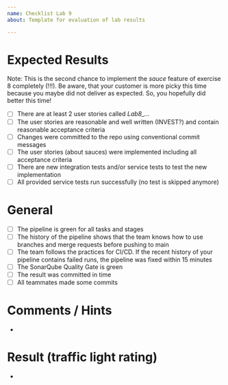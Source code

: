 ```yaml
---
name: Checklist Lab 9
about: Template for evaluation of lab results

---
```


# Expected Results

Note: This is the second chance to implement the _sauce_ feature of exercise 8 completely (!!!).
Be aware, that your customer is more picky this time because you maybe did not deliver as expected.
So, you hopefully did better this time!

- [ ] There are at least 2 user stories called *Lab8_...* 
- [ ] The user stories are reasonable and well written (INVEST?) and contain reasonable acceptance criteria
- [ ] Changes were committed to the repo using conventional commit messages
- [ ] The user stories (about sauces) were implemented including all acceptance criteria 
- [ ] There are new integration tests and/or service tests to test the new implementation  
- [ ] All provided service tests run successfully (no test is skipped anymore)

# General

- [ ] The pipeline is green for all tasks and stages
- [ ] The history of the pipeline shows that the team knows how to use branches and merge requests before pushing to main
- [ ] The team follows the practices for CI/CD. If the recent history of your pipeline contains failed runs, the pipeline was fixed within 15 minutes 
- [ ] The SonarQube Quality Gate is green
- [ ] The result was committed in time
- [ ] All teammates made some commits 

# Comments / Hints
- 

# Result (traffic light rating)
- 
